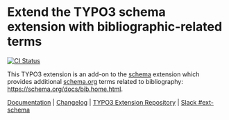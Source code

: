 # Extend the TYPO3 schema extension with bibliographic-related terms

[![CI Status](https://github.com/brotkrueml/schema-bib/workflows/CI/badge.svg?branch=master)](https://github.com/brotkrueml/schema-bib/actions?query=workflow%3ACI)

This TYPO3 extension is an add-on to the
[schema](https://extensions.typo3.org/extension/schema) extension
which provides additional [schema.org](https://schema.org/) terms
related to bibliography: https://schema.org/docs/bib.home.html.

[Documentation](https://docs.typo3.org/p/brotkrueml/schema-bib/master/en-us/) |
[Changelog](https://github.com/brotkrueml/schema-bib/blob/master/CHANGELOG.md) |
[TYPO3 Extension Repository](https://extensions.typo3.org/extension/schema_bib) |
[Slack #ext-schema](https://typo3.slack.com/archives/CV36M73D5)
